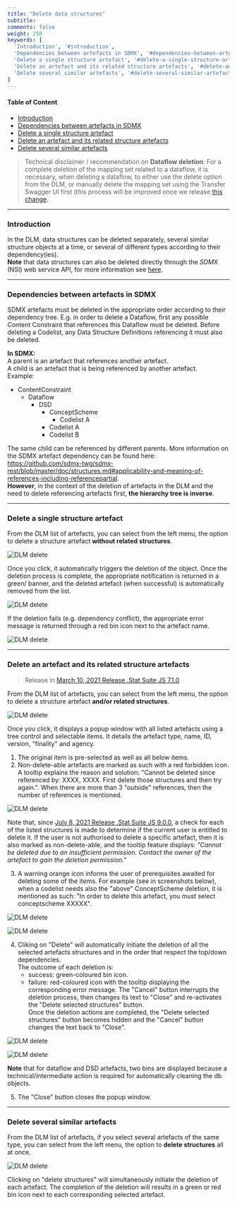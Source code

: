 ```yaml
---
title: "Delete data structures"
subtitle: 
comments: false
weight: 250
keywords: [
  'Introduction', '#introduction',
  'Dependencies between artefacts in SDMX', '#dependencies-between-artefacts-in-sdmx',
  'Delete a single structure artefact', '#delete-a-single-structure-artefact',
  'Delete an artefact and its related structure artefacts', '#delete-an-artefact-and-its-related-structure-artefacts',
  'Delete several similar artefacts', '#delete-several-similar-artefacts',
]
---
```


#### Table of Content
- [Introduction](#introduction)
- [Dependencies between artefacts in SDMX](#dependencies-between-artefacts-in-sdmx)
- [Delete a single structure artefact](#delete-a-single-structure-artefact)
- [Delete an artefact and its related structure artefacts](#delete-an-artefact-and-its-related-structure-artefacts)
- [Delete several similar artefacts](#delete-several-similar-artefacts)

> Technical disclaimer / recommendation on **Dataflow deletion**: For a complete deletion of the mapping set related to a dataflow, it is necessary, when deleting a dataflow, to either use the delete option from the DLM, or manually delete the mapping set using the Transfer Swagger UI first (this process will be improved once we release [this change](https://gitlab.com/sis-cc/.stat-suite/dotstatsuite-core-sdmxri-nsi-ws/-/issues/164).

---

### Introduction
In the DLM, data structures can be deleted separately, several similar structure objects at a time, or several of different types according to their dependency(ies).  
**Note**  that data structures can also be deleted directly through the *SDMX* (NSI) web service API, for more information see [here](https://sis-cc.gitlab.io/dotstatsuite-documentation/using-api/api-main-features.md#deleting-structures).

---

### Dependencies between artefacts in SDMX
SDMX artefacts must be deleted in the appropriate order according to their dependency tree. E.g. in order to delete a Dataflow, first any possible Content Constraint that references this Dataflow must be deleted. Before deleting a Codelist, any Data Structure Definitions referencing it must also be deleted.  

**In SDMX:**  
A parent is an artefact that references another artefact.  
A child is an artefact that is being referenced by another artefact.  
Example:
* ContentConstraint
    * Dataflow
        * DSD
            * ConceptScheme
                * Codelist A
            * Codelist A
            * Codelist B

The same child can be referenced by different parents. More information on the SDMX artefact dependency can be found here: https://github.com/sdmx-twg/sdmx-rest/blob/master/doc/structures.md#applicability-and-meaning-of-references-including-referencepartial.  
**However**, in the context of the deletion of artefacts in the DLM and the need to delete referencing artefacts first, **the hierarchy tree is inverse**.

---

### Delete a single structure artefact
From the DLM list of artefacts, you can select from the left menu, the option to delete a structure artefact **without related structures**. 

![DLM delete](/dotstatsuite-documentation/images/dlm-delete1.png)

Once you click, it automatically triggers the deletion of the object. Once the deletion process is complete, the appropriate notification is returned in a green/ banner, and the deleted artefact (when successful) is automatically removed from the list.

![DLM delete](/dotstatsuite-documentation/images/dlm-delete2.png)

If the deletion fails (e.g. dependency conflict), the appropriate error message is returned through a red bin icon next to the artefact name.

![DLM delete](/dotstatsuite-documentation/images/dlm-delete3.png)

---

### Delete an artefact and its related structure artefacts
> Release in [March 10, 2021 Release .Stat Suite JS 7.1.0](https://sis-cc.gitlab.io/dotstatsuite-documentation/changelog/#march-10-2021)

From the DLM list of artefacts, you can select from the left menu, the option to delete a structure artefact **and/or related structures**.

![DLM delete](/dotstatsuite-documentation/images/dlm-delete4.png)

Once you click, it displays a popup window with all listed artefacts using a tree control and selectable items. It details the artefact type, name, ID, version, "finality" and agency.  
1) The original item is pre-selected as well as all below items.  
2) Non-delete-able artefacts are marked as such with a red forbidden icon. A tooltip explains the reason and solution: "Cannot be deleted since referenced by: XXXX, XXXX. First delete those structures and then try again.". When there are more than 3 "outside" references, then the number of references is mentioned.

![DLM delete](/dotstatsuite-documentation/images/dlm-delete5.png)

Note that, since [July 8, 2021 Release .Stat Suite JS 9.0.0](https://sis-cc.gitlab.io/dotstatsuite-documentation/changelog/#july-8-2021), a check for each of the listed structures is made to determine if the current user is entitled to delete it. If the user is not authorised to delete a specific artefact, then it is also marked as non-delete-able, and the tooltip feature displays: *"Cannot be deleted due to an insufficient permission. Contact the owner of the artefact to gain the deletion permission."*

3) A warning orange icon informs the user of prerequisites awaited for deleting some of the items. For example (see in screenshots below), when a codelist needs also the "above" ConceptScheme deletion, it is mentioned as such: "In order to delete this artefact, you must select conceptscheme XXXXX".

![DLM delete](/dotstatsuite-documentation/images/dlm-delete6.png)

![DLM delete](/dotstatsuite-documentation/images/dlm-delete7.png)

4) Cliking on "Delete" will automatically initiate the deletion of all the selected artefacts structures and in the order that respect the top/down dependencies.  
The outcome of each deletion is:  
    - success: green-coloured bin icon.
    - failure: red-coloured icon with the tooltip displaying the corresponding error message.
  The "Cancel" button interrupts the deletion process, then changes its text to "Close" and re-activates the "Delete selected structures" button.  
  Once the deletion actions are completed, the "Delete selected structures" button becomes hidden and the "Cancel" button changes the text back to "Close".  

![DLM delete](/dotstatsuite-documentation/images/dlm-delete8.png)

![DLM delete](/dotstatsuite-documentation/images/dlm-delete9.png)

**Note** that for dataflow and DSD artefacts, two bins are displayed because a technical/intermediate action is required for automatically cleaning the db objects.

5) The "Close" button closes the popup window.

---

### Delete several similar artefacts
From the DLM list of artefacts, if you select several artefacts of the same type, you can select from the left menu, the option to **delete structures** all at once. 

![DLM delete](/dotstatsuite-documentation/images/dlm-delete10.png)

Clicking on "delete structures" will simultaneously initiate the deletion of each artefact. The completion of the deletion will results in a green or red bin icon next to each corresponding selected artefact.
